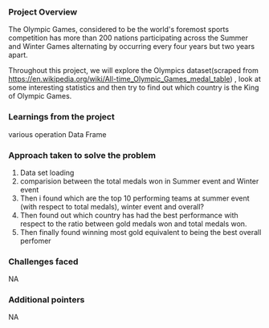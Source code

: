 ### Project Overview

 The Olympic Games, considered to be the world's foremost sports competition has more than 200 nations participating across the Summer and Winter Games alternating by occurring every four years but two years apart.

Throughout this project, we will explore the Olympics dataset(scraped from https://en.wikipedia.org/wiki/All-time_Olympic_Games_medal_table) , look at some interesting statistics and then try to find out which country is the King of Olympic Games.


### Learnings from the project

 various operation Data Frame 




### Approach taken to solve the problem

 1) Data set loading
2) comparision between the total medals won in Summer event and Winter event
3) Then i found which are the top 10 performing teams at summer event (with respect to total medals), winter event and overall?
4) Then found out which country has had the best performance with respect to the ratio between gold medals won and total medals won.
5) Then finally found winning most gold equivalent to being the best overall perfomer


### Challenges faced

 NA


### Additional pointers

 NA


